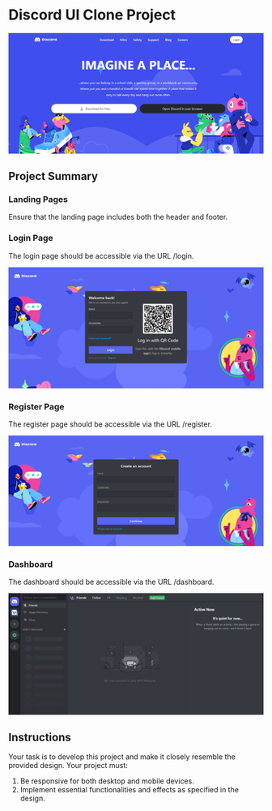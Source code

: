# Discord UI Clone Project

![main image](https://raw.githubusercontent.com/codedamn-projects/discord-ui-clone/master/designs/cover-image.png)

## Project Summary

### Landing Pages

Ensure that the landing page includes both the header and footer.

### Login Page

The login page should be accessible via the URL /login.

![slash-login](<https://raw.githubusercontent.com/codedamn-projects/discord-ui-clone/master/designs/discord-clone%20(slash-login).png>)

### Register Page

The register page should be accessible via the URL /register.

![slash-register](<https://raw.githubusercontent.com/codedamn-projects/discord-ui-clone/master/designs/discord-clone%20(slash-register).png>)

### Dashboard

The dashboard should be accessible via the URL /dashboard.

![dashboard](<https://raw.githubusercontent.com/codedamn-projects/discord-ui-clone/master/designs/discord-clone%20(slash-dashbaord).png>)

## Instructions

Your task is to develop this project and make it closely resemble the provided design. Your project must:

1. Be responsive for both desktop and mobile devices.
2. Implement essential functionalities and effects as specified in the design.

